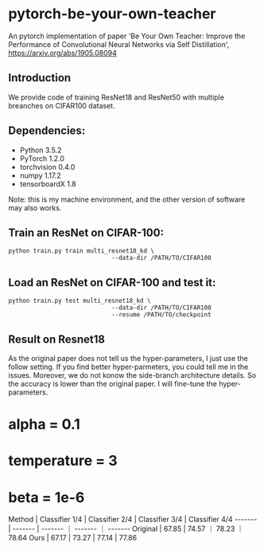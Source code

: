 # pytorch-be-your-own-teacher
An pytorch implementation of paper 'Be Your Own Teacher: Improve the Performance of Convolutional Neural Networks via Self Distillation', https://arxiv.org/abs/1905.08094

## Introduction
We provide code of training ResNet18 and ResNet50 with multiple breanches on CIFAR100 dataset. 

## Dependencies:

+ Python 3.5.2
+ PyTorch 1.2.0
+ torchvision          0.4.0  
+ numpy 1.17.2 
+ tensorboardX         1.8

Note: this is my machine environment, and the other version of software may also works.

## Train an ResNet on CIFAR-100:

```
python train.py train multi_resnet18_kd \
                             --data-dir /PATH/TO/CIFAR100 
```

## Load an ResNet on CIFAR-100 and test it:
```
python train.py test multi_resnet18_kd \
                             --data-dir /PATH/TO/CIFAR100 
                             --resume /PATH/TO/checkpoint
```

## Result on Resnet18

As the original paper does not tell us the hyper-parameters, I just use the follow setting. If you find better hyper-parmeters, you could tell me in the issues. Moreover, we do not konow the side-branch architecture details. So the accuracy is lower than the original paper.
I will fine-tune the hyper-parameters.
# alpha = 0.1
# temperature = 3
# beta = 1e-6

Method | Classifier 1/4 | Classifier 2/4 | Classifier 3/4 | Classifier 4/4 
-------  | ------- | ------- ｜ ------- ｜ -------
Original | 67.85   | 74.57   ｜ 78.23   ｜ 78.64
Ours     | 67.17   | 73.27    | 77.14   | 77.86



